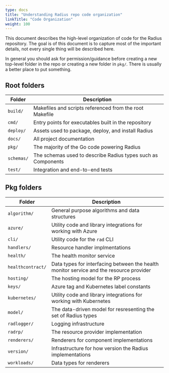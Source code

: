 ```yaml
---
type: docs
title: "Understanding Radius repo code organization"
linkTitle: "Code Organization"
weight: 100
---
```


This document describes the high-level organization of code for the Radius repository. The goal is of this document is to capture most of the important details, not every single thing will be described here.

In general you should ask for permission/guidance before creating a new top-level folder in the repo or creating a new folder in `pkg/`. There is usually a better place to put something.

## Root folders

| Folder     | Description                                                  |
| ---------- | ------------------------------------------------------------ |
| `build/`   | Makefiles and scripts referenced from the root Makefile      |
| `cmd/`     | Entry points for executables built in the repository         |
| `deploy/`  | Assets used to package, deploy, and install Radius           |
| `docs/`    | All project documentation                                    |
| `pkg/`     | The majority of the Go code powering Radius                  |
| `schemas/` | The schemas used to describe Radius types such as Components |
| `test/`    | Integration and end-to-end tests                             |


## Pkg folders

| Folder            | Description                                                                             |
| ----------------- | --------------------------------------------------------------------------------------- |
| `algorithm/`      | General purpose algorithms and data structures                                          |
| `azure/`          | Utility code and library integrations for working with Azure                            |
| `cli/`            | Utility code for the `rad` CLI                                                          |
| `handlers/`       | Resource handler implmentations                                                         |
| `health/`         | The health monitor service                                                              |
| `healthcontract/` | Data types for interfacing between the health monitor service and the resource provider |
| `hosting/`        | The hosting model for the RP process                                                    |
| `keys/`           | Azure tag and Kubernetes label constants                                                |
| `kubernetes/`     | Utility code and library integrations for working with Kubernetes                       |
| `model/`          | The data-driven model for resresenting the set of Radius types                          |
| `radlogger/`      | Logging infrastructure                                                                  |
| `radrp/`          | The resource provider implementation                                                    |
| `renderers/`      | Renderers for component implementations                                                 |
| `version/`        | Infrastructure for how version the Radius implementations                               |
| `workloads/`      | Data types for renderers                                                                |